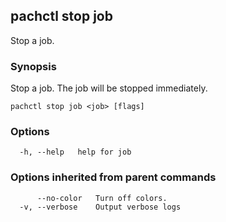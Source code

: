 ## pachctl stop job

Stop a job.

### Synopsis

Stop a job. The job will be stopped immediately.

```
pachctl stop job <job> [flags]
```

### Options

```
  -h, --help   help for job
```

### Options inherited from parent commands

```
      --no-color   Turn off colors.
  -v, --verbose    Output verbose logs
```
